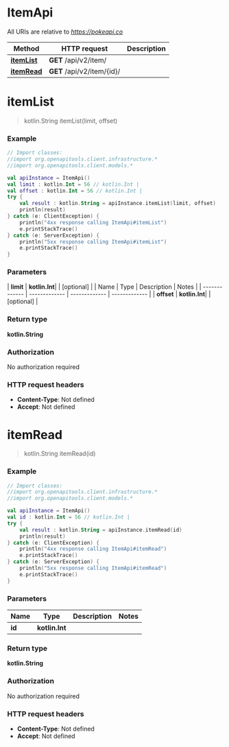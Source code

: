 # ItemApi

All URIs are relative to *https://pokeapi.co*

| Method | HTTP request | Description |
| ------------- | ------------- | ------------- |
| [**itemList**](ItemApi.md#itemList) | **GET** /api/v2/item/ |  |
| [**itemRead**](ItemApi.md#itemRead) | **GET** /api/v2/item/{id}/ |  |


<a id="itemList"></a>
# **itemList**
> kotlin.String itemList(limit, offset)



### Example
```kotlin
// Import classes:
//import org.openapitools.client.infrastructure.*
//import org.openapitools.client.models.*

val apiInstance = ItemApi()
val limit : kotlin.Int = 56 // kotlin.Int | 
val offset : kotlin.Int = 56 // kotlin.Int | 
try {
    val result : kotlin.String = apiInstance.itemList(limit, offset)
    println(result)
} catch (e: ClientException) {
    println("4xx response calling ItemApi#itemList")
    e.printStackTrace()
} catch (e: ServerException) {
    println("5xx response calling ItemApi#itemList")
    e.printStackTrace()
}
```

### Parameters
| **limit** | **kotlin.Int**|  | [optional] |
| Name | Type | Description  | Notes |
| ------------- | ------------- | ------------- | ------------- |
| **offset** | **kotlin.Int**|  | [optional] |

### Return type

**kotlin.String**

### Authorization

No authorization required

### HTTP request headers

 - **Content-Type**: Not defined
 - **Accept**: Not defined

<a id="itemRead"></a>
# **itemRead**
> kotlin.String itemRead(id)



### Example
```kotlin
// Import classes:
//import org.openapitools.client.infrastructure.*
//import org.openapitools.client.models.*

val apiInstance = ItemApi()
val id : kotlin.Int = 56 // kotlin.Int | 
try {
    val result : kotlin.String = apiInstance.itemRead(id)
    println(result)
} catch (e: ClientException) {
    println("4xx response calling ItemApi#itemRead")
    e.printStackTrace()
} catch (e: ServerException) {
    println("5xx response calling ItemApi#itemRead")
    e.printStackTrace()
}
```

### Parameters
| Name | Type | Description  | Notes |
| ------------- | ------------- | ------------- | ------------- |
| **id** | **kotlin.Int**|  | |

### Return type

**kotlin.String**

### Authorization

No authorization required

### HTTP request headers

 - **Content-Type**: Not defined
 - **Accept**: Not defined

